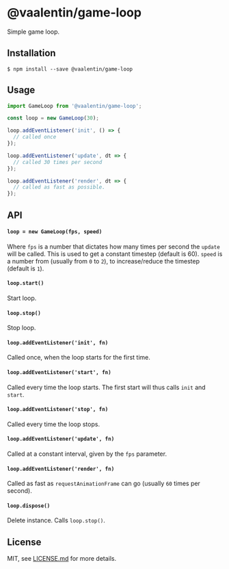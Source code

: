 # @vaalentin/game-loop

Simple game loop.

## Installation

```
$ npm install --save @vaalentin/game-loop
```

## Usage

```js
import GameLoop from '@vaalentin/game-loop';

const loop = new GameLoop(30);

loop.addEventListener('init', () => {
  // called once
});

loop.addEventListener('update', dt => {
  // called 30 times per second
});

loop.addEventListener('render', dt => {
  // called as fast as possible.
});
```

## API

#### `loop = new GameLoop(fps, speed)`

Where `fps` is a number that dictates how many times per second the `update` will be called.
This is used to get a constant timestep (default is 60).
`speed` is a number from (usually from `0` to `2`), to increase/reduce the timestep (default is `1`).

#### `loop.start()`

Start loop.

#### `loop.stop()`

Stop loop.

#### `loop.addEventListener('init', fn)`

Called once, when the loop starts for the first time.

#### `loop.addEventListener('start', fn)`

Called every time the loop starts.
The first start will thus calls `init` and `start`.

#### `loop.addEventListener('stop', fn)`

Called every time the loop stops.

#### `loop.addEventListener('update', fn)`

Called at a constant interval, given by the `fps` parameter.

#### `loop.addEventListener('render', fn)`

Called as fast as `requestAnimationFrame` can go (usually `60` times per second).

#### `loop.dispose()`

Delete instance. Calls `loop.stop()`.

## License

MIT, see [LICENSE.md](https://github.com/vaalentin/game-loop/blob/master/LICENSE.md) for more details.
